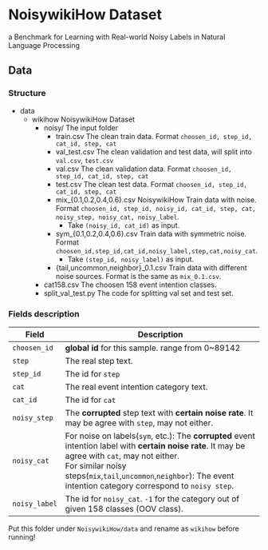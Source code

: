 # NoisywikiHow Dataset
a Benchmark for Learning with Real-world Noisy Labels in Natural Language Processing

## Data
### Structure
+ data
    + wikihow           NoisywikiHow Dataset
        + noisy/        The input folder
            + train.csv                         The clean train data. Format `choosen_id, step_id, cat_id, step, cat`
            + val_test.csv                      The clean validation and test data, will split into `val.csv`, `test.csv`
            + val.csv                           The clean validation data. Format `choosen_id, step_id, cat_id, step, cat`
            + test.csv                          The clean test data. Format `choosen_id, step_id, cat_id, step, cat`
            + mix_{0.1,0.2,0.4,0.6}.csv         NoisywikiHow Train data with noise. Format `choosen_id, step_id, noisy_id, cat_id, step, cat, noisy_step, noisy_cat, noisy_label`.
                +   Take `(noisy_id, cat_id)` as input.
            + sym_{0.1,0.2,0.4,0.6}.csv         Train data with symmetric noise. Format `choosen_id,step_id,cat_id,noisy_label,step,cat,noisy_cat`.
                +   Take `(step_id, noisy_label)` as input.
            + {tail,uncommon,neighbor}_0.1.csv  Train data with different noise sources. Format is the same as `mix_0.1.csv`.
        + cat158.csv    The choosen 158 event intention classes.
        + split_val_test.py     The code for splitting val set and test set.

### Fields description

| Field         | Description                                                  |
| ------------- | ------------------------------------------------------------ |
| `choosen_id`  | **global id** for this sample. range from 0~89142            |
| `step`        | The real step text.                                          |
| `step_id`     | The id for `step`                                            |
| `cat`         | The real event intention category text.                      |
| `cat_id`      | The id for `cat`                                             |
| `noisy_step`  | The **corrupted** step text with **certain noise rate**. It may be agree with `step`,  may not either. |
| `noisy_cat`   | For noise on labels(`sym`, etc.):  The **corrupted** event intention label with **certain noise rate**. It may be agree with `cat`,  may not either.<br />For similar noisy steps(`mix`,`tail`,`uncommon`,`neighbor`):  The event intention category correspond to `noisy step`. |
| `noisy_label` | The id for `noisy_cat`. `-1` for the category out of given 158 classes (OOV class). |

Put this folder under `NoisywikiHow/data` and rename as `wikihow` before running!